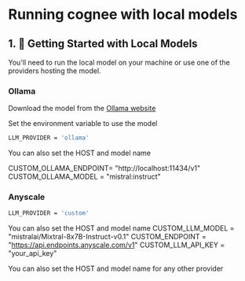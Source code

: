 # Running cognee with local models

## 1. 🚀 Getting Started with Local Models

You'll need to run the local model on your machine or use one of the providers hosting the model.

### Ollama 

Download the model from the [Ollama website](https://ollama.com/)


Set the environment variable to use the model

```bash
LLM_PROVIDER = 'ollama'

```
You can also set the HOST and model name

CUSTOM_OLLAMA_ENDPOINT= "http://localhost:11434/v1"
CUSTOM_OLLAMA_MODEL = "mistral:instruct"


### Anyscale

```bash
LLM_PROVIDER = 'custom'

```
You can also set the HOST  and model name
CUSTOM_LLM_MODEL = "mistralai/Mixtral-8x7B-Instruct-v0.1"
CUSTOM_ENDPOINT = "https://api.endpoints.anyscale.com/v1"
CUSTOM_LLM_API_KEY = "your_api_key"


You can also set the HOST and model name for any other provider







